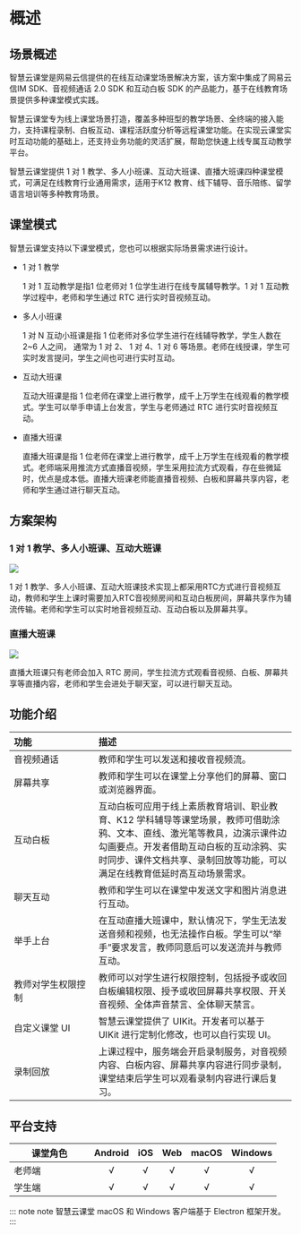 # 概述

## 场景概述

智慧云课堂是网易云信提供的在线互动课堂场景解决方案，该方案中集成了网易云信IM SDK、音视频通话 2.0 SDK 和互动白板 SDK 的产品能力，基于在线教育场景提供多种课堂模式实践。

智慧云课堂专为线上课堂场景打造，覆盖多种班型的教学场景、全终端的接入能力，支持课程录制、白板互动、课程活跃度分析等远程课堂功能。在实现云课堂实时互动功能的基础上，还支持业务功能的灵活扩展，帮助您快速上线专属互动教学平台。

智慧云课堂提供 1 对 1 教学、多人小班课、互动大班课、直播大班课四种课堂模式，可满足在线教育行业通用需求，适用于K12 教育、线下辅导、音乐陪练、留学语言培训等多种教育场景。

## 课堂模式

智慧云课堂支持以下课堂模式，您也可以根据实际场景需求进行设计。

- 1 对 1 教学

    1 对 1 互动教学是指1 位老师对 1 位学生进行在线专属辅导教学。1 对 1 互动教学过程中，老师和学生通过 RTC 进行实时音视频互动。
- 多人小班课

    1 对 N 互动小班课是指 1 位老师对多位学生进行在线辅导教学，学生人数在 2~6 人之间， 通常为 1 对 2、 1 对 4、1 对 6 等场景。老师在线授课，学生可实时发言提问，学生之间也可进行实时互动。
- 互动大班课

    互动大班课是指 1 位老师在课堂上进行教学，成千上万学生在线观看的教学模式。学生可以举手申请上台发言，学生与老师通过 RTC 进行实时音视频互动。
- 直播大班课

    直播大班课是指 1 位老师在课堂上进行教学，成千上万学生在线观看的教学模式。老师端采用推流方式直播音视频，学生采用拉流方式观看，存在些微延时，优点是成本低。直播大班课老师能直播音视频、白板和屏幕共享内容，老师和学生通过进行聊天互动。

## 方案架构

### 1 对 1 教学、多人小班课、互动大班课

![](https://yx-web-nosdn.netease.im/quickhtml%2Fassets%2Fyunxin%2Fdoc%2FSolutions-WisdomEducation-Arch01.png)

1 对 1 教学、多人小班课、互动大班课技术实现上都采用RTC方式进行音视频互动，教师和学生上课时需要加入RTC音视频房间和互动白板房间，屏幕共享作为辅流传输。老师和学生可以实时地音视频互动、互动白板以及屏幕共享。


### 直播大班课

![](https://yx-web-nosdn.netease.im/quickhtml%2Fassets%2Fyunxin%2Fdoc%2FSolutions-WisdomEducation-Arch02.png)

直播大班课只有老师会加入 RTC 房间，学生拉流方式观看音视频、白板、屏幕共享等直播内容，老师和学生会进处于聊天室，可以进行聊天互动。

## 功能介绍

<style>
table th:first-of-type {
    width: 30%;
}
</style>

| 功能 | 描述 |
|:---|:---|
| 音视频通话 | 教师和学生可以发送和接收音视频流。 |
| 屏幕共享 | 教师和学生可以在课堂上分享他们的屏幕、窗口或浏览器界面。 |
| 互动白板 | 互动白板可应用于线上素质教育培训、职业教育、K12 学科辅导等课堂场景，教师可借助涂鸦、文本、直线、激光笔等教具，边演示课件边勾画要点。开发者借助互动白板的互动涂鸦、实时同步、课件文档共享、录制回放等功能，可以满足在线教育低延时高互动场景需求。 |
| 聊天互动 | 教师和学生可以在课堂中发送文字和图片消息进行互动。 |
| 举手上台 | 在互动直播大班课中，默认情况下，学生无法发送音频和视频，也无法操作白板。学生可以“举手”要求发言，教师同意后可以发送流并与教师互动。 |
| 教师对学生权限控制 | 教师可以对学生进行权限控制，包括授予或收回白板编辑权限、授予或收回屏幕共享权限、开关音视频、全体声音禁言、全体聊天禁言。 |
| 自定义课堂 UI | 智慧云课堂提供了 UIKit。开发者可以基于 UIKit 进行定制化修改，也可以自行实现 UI。 |
| 录制回放 | 上课过程中，服务端会开启录制服务，对音视频内容、白板内容、屏幕共享内容进行同步录制，课堂结束后学生可以观看录制内容进行课后复习。 |


## 平台支持

| 课堂角色 | Android | iOS | Web | macOS | Windows |
|---|:---:|:---:|:---:|:---:|:---:|
| 老师端 | √ | √ | √ | √ | √ |
| 学生端 | √ | √ | √ | √ | √ |

::: note note
智慧云课堂 macOS 和 Windows 客户端基于 Electron 框架开发。
:::

